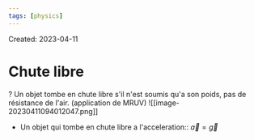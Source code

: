 ```yaml
---
tags: [physics] 
---
```

Created: 2023-04-11

# Chute libre
?
Un objet tombe en chute libre s'il n'est soumis qu'a son poids, pas de résistance de l'air. (application de MRUV)
![[image-20230411094012047.png]]
<!--SR:!2023-05-20,20,190-->

- Un objet qui tombe en chute libre a l'acceleration:: $\vec{a}=\vec{g}$
<!--SR:!2023-06-07,34,230-->
